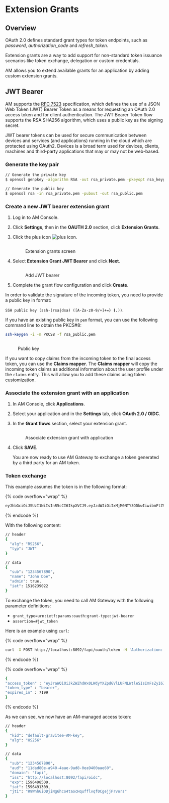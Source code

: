 # Extension Grants

## Overview

OAuth 2.0 defines standard grant types for token endpoints, such as _password_, _authorization\_code_ and _refresh\_token_.

Extension grants are a way to add support for non-standard token issuance scenarios like token exchange, delegation or custom credentials.

AM allows you to extend available grants for an application by adding custom extension grants.

## JWT Bearer

AM supports the [RFC 7523](https://tools.ietf.org/html/rfc7523) specification, which defines the use of a JSON Web Token (JWT) Bearer Token as a means for requesting an OAuth 2.0 access token and for client authentication. The JWT Bearer Token flow supports the RSA SHA256 algorithm, which uses a public key as the signing secret.

JWT bearer tokens can be used for secure communication between devices and services (and applications) running in the cloud which are protected using OAuth2. Devices is a broad term used for devices, clients, machines and third-party applications that may or may not be web-based.

### Generate the key pair

```sh
// Generate the private key
$ openssl genpkey -algorithm RSA -out rsa_private.pem -pkeyopt rsa_keygen_bits:2048

// Generate the public key
$ openssl rsa -in rsa_private.pem -pubout -out rsa_public.pem
```

### Create a new JWT bearer extension grant

1. Log in to AM Console.
2. Click **Settings**, then in the **OAUTH 2.0** section, click **Extension Grants**.
3.  Click the plus icon ![plus icon](https://docs.gravitee.io/images/icons/plus-icon.png).



    <figure><img src="https://docs.gravitee.io/images/am/current/graviteeio-am-userguide-extension-grants-jwt-bearer-create1.png" alt=""><figcaption><p>Extension grants screen</p></figcaption></figure>
4.  Select **Extension Grant JWT Bearer** and click **Next**.



    <figure><img src="https://docs.gravitee.io/images/am/current/graviteeio-am-userguide-extension-grants-jwt-bearer-create2.png" alt=""><figcaption><p>Add JWT bearer</p></figcaption></figure>
5. Complete the grant flow configuration and click **Create**.

In order to validate the signature of the incoming token, you need to provide a public key in format:

`SSH public key (ssh-(rsa|dsa) ([A-Za-z0-9/+]+=`**`) (.`**`))`.

If you have an existing public key in `pem` format, you can use the following command line to obtain the PKCS#8:

```sh
ssh-keygen -i -m PKCS8 -f rsa_public.pem
```

<figure><img src="https://docs.gravitee.io/images/am/current/graviteeio-am-userguide-extension-grants-jwt-bearer-create3.png" alt=""><figcaption><p>Public key</p></figcaption></figure>

If you want to copy claims from the incoming token to the final access token, you can use the **Claims mapper**. The **Claims mapper** will copy the incoming token claims as additional information about the user profile under the `claims` entry. This will allow you to add these claims using token customization.

### Associate the extension grant with an application

1. In AM Console, click **Applications**.
2. Select your application and in the **Settings** tab, click **OAuth 2.0 / OIDC**.
3.  In the **Grant flows** section, select your extension grant.



    <figure><img src="https://docs.gravitee.io/images/am/current/graviteeio-am-userguide-extension-grants-jwt-bearer-associate.png" alt=""><figcaption><p>Associate extension grant with application</p></figcaption></figure>
4.  Click **SAVE**.

    You are now ready to use AM Gateway to exchange a token generated by a third party for an AM token.

### Token exchange

This example assumes the token is in the following format:

{% code overflow="wrap" %}
```sh
eyJhbGciOiJSUzI1NiIsInR5cCI6IkpXVCJ9.eyJzdWIiOiIxMjM0NTY3ODkwIiwibmFtZSI6IkpvaG4gRG9lIiwiYWRtaW4iOnRydWUsImlhdCI6MTUxNjIzOTAyMn0.eC6XIImo6WMhm2oQXksgYN6iRMWmE3aQwPYabM3iUICojEhtPZn9Ifk7KZMPFUa78Ijl42YWEBG0Z_hr7yuQy9YHcT1tEkkG2OGKBr5x_BwiWVwZvYaQA-dP08wriXOqEx-v-xB-z6qHOS8lpo_d6LvYrTXkslCaX1A3HZMT2-MQjmJvVUDQM6wID_5L-XiJuSEk36fx-f7TuCWfzPXgrRgCG5sg2vv74sn-HGUVUMZlTwBxvj_itxYuu-M5L5l7YSkNITPaPgK4TD4qwOCOfYKKpKEe4RV0GDrV_Sf7_Ps1qextkpGtRztr90fsuooQKaJSVaE_d7BDEpkLe7Ss7w
```
{% endcode %}

With the following content:

```sh
// header
{
  "alg": "RS256",
  "typ": "JWT"
}

// data
{
  "sub": "1234567890",
  "name": "John Doe",
  "admin": true,
  "iat": 1516239022
}
```

To exchange the token, you need to call AM Gateway with the following parameter definitions:

* `grant_type=urn:ietf:params:oauth:grant-type:jwt-bearer`
* `assertion=#jwt_token`

Here is an example using `curl`:

{% code overflow="wrap" %}
```sh
curl -X POST http://localhost:8092/fapi/oauth/token -H 'Authorization: basic base64(client_id:client_secret)' -d "grant_type=urn:ietf:params:oauth:grant-type:jwt-bearer&assertion=eyJhbGciOiJSUzI1NiIsInR5cCI6IkpXVCJ9.eyJzdWIiOiIxMjM0NTY3ODkwIiwibmFtZSI6IkpvaG4gRG9lIiwiYWRtaW4iOnRydWUsImlhdCI6MTUxNjIzOTAyMn0.eC6XIImo6WMhm2oQXksgYN6iRMWmE3aQwPYabM3iUICojEhtPZn9Ifk7KZMPFUa78Ijl42YWEBG0Z_hr7yuQy9YHcT1tEkkG2OGKBr5x_BwiWVwZvYaQA-dP08wriXOqEx-v-xB-z6qHOS8lpo_d6LvYrTXkslCaX1A3HZMT2-MQjmJvVUDQM6wID_5L-XiJuSEk36fx-f7TuCWfzPXgrRgCG5sg2vv74sn-HGUVUMZlTwBxvj_itxYuu-M5L5l7YSkNITPaPgK4TD4qwOCOfYKKpKEe4RV0GDrV_Sf7_Ps1qextkpGtRztr90fsuooQKaJSVaE_d7BDEpkLe7Ss7w"
```
{% endcode %}

{% code overflow="wrap" %}
```sh
{
"access_token" : "eyJraWQiOiJkZWZhdWx0LWdyYXZpdGVlLUFNLWtleSIsImFsZyI6IkhTMjU2In0.eyJzdWIiOiIxMjM0NTY3ODkwIiwiYXVkIjoiMTFkYWQ4MGUtYTk0MC00YWFlLTlhZDgtMGVhOTQwMGFhZTYwIiwiZG9tYWluIjoiZmFwaSIsImlzcyI6Imh0dHA6XC9cL2xvY2FsaG9zdDo4MDkyXC9mYXBpXC9vaWRjIiwiZXhwIjoxNTk2NDk4NTA5LCJpYXQiOjE1OTY0OTEzMDksImp0aSI6IlI5V25oR2lPRGppTmc2aGNvNHRhb2NIcXVmZmx2cWYwQ2dlampQcnZvcnMifQ.SYls19XDhFG3UuPNFMWOA-F1Dtc_1_v4FtqFU0Evnss",
"token_type" : "bearer",
"expires_in" : 7199
}
```
{% endcode %}

As we can see, we now have an AM-managed access token:

```sh
// header
{
  "kid": "default-gravitee-AM-key",
  "alg": "HS256"
}

// data
{
  "sub": "1234567890",
  "aud": "11dad80e-a940-4aae-9ad8-0ea9400aae60",
  "domain": "fapi",
  "iss": "http://localhost:8092/fapi/oidc",
  "exp": 1596498509,
  "iat": 1596491309,
  "jti": "R9WnhGiODjiNg6hco4taocHqufflvqf0CgejjPrvors"
}

```
